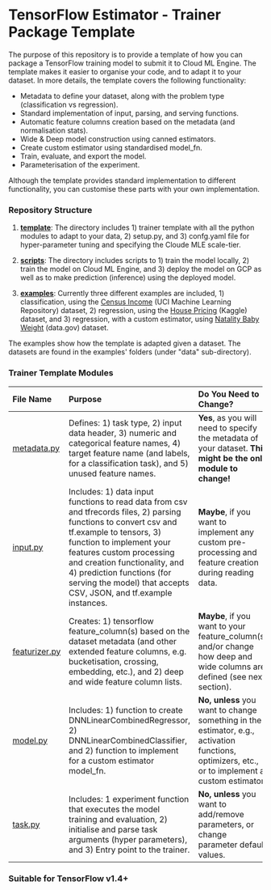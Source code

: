 # TensorFlow Estimator - Trainer Package Template 

The purpose of this repository is to provide a template of how you can package a TensorFlow training model to submit it to Cloud ML Engine. The template makes it easier to organise your code, and to adapt it to your dataset. In more details, the template covers the following functionality:
* Metadata to define your dataset, along with the problem type (classification vs regression).
* Standard implementation of input, parsing, and serving functions.
* Automatic feature columns creation based on the metadata (and normalisation stats).
* Wide & Deep model construction using canned estimators.
* Create custom estimator using standardised model_fn.
* Train, evaluate, and export the model.
* Parameterisation of the experiment.

Although the template provides standard implementation to different functionality, you can customise these parts with your own implementation.


### Repository Structure
1. **[template](https://github.com/GoogleCloudPlatform/cloudml-samples/tree/master/cloudml-template/template)**: The directory includes 1) trainer template with all the python modules to adapt to your data, 2) setup.py, and 3) confg.yaml file for hyper-parameter tuning and specifying the Cloude MLE scale-tier.

2. **[scripts](https://github.com/GoogleCloudPlatform/cloudml-samples/tree/master/cloudml-template/scripts)**: The directory includes scripts to 1) train the model locally, 2) train the model on Cloud ML Engine, 
and 3) deploy the model on GCP as well as to make prediction (inference) using the deployed model.

3. **[examples](https://github.com/GoogleCloudPlatform/cloudml-samples/tree/master/cloudml-template/examples)**: Currently three different examples are included, 1) classification, using the [Census Income](https://archive.ics.uci.edu/ml/datasets/Census+Income) (UCI Machine Learning Repository) dataset, 2) regression, using the [House Pricing](https://www.kaggle.com/apratim87/housingdata/data) (Kaggle) dataset,
and 3) regression, with a custom estimator, using [Natality Baby Weight](https://catalog.data.gov/dataset?tags=birth-weight) (data.gov) dataset.

The examples show how the template is adapted given a dataset. The datasets are found in the examples' folders (under "data" sub-directory).


### Trainer Template Modules

|File Name| Purpose| Do You Need to Change?
|:---|:---|:---
|[metadata.py](https://github.com/GoogleCloudPlatform/cloudml-samples/blob/master/cloudml-template/template/trainer/metadata.py)|Defines: 1) task type, 2) input data header, 3) numeric and categorical feature names, 4) target feature name (and labels, for a classification task), and 5) unused feature names. | **Yes**, as you will need to specify the metadata of your dataset. **This might be the only module to change!**
|[input.py](https://github.com/GoogleCloudPlatform/cloudml-samples/blob/master/cloudml-template/template/trainer/input.py)| Includes: 1) data input functions to read data from csv and tfrecords files, 2) parsing functions to convert csv and tf.example to tensors, 3) function to implement your features custom  processing and creation functionality, and 4) prediction functions (for serving the model) that accepts CSV, JSON, and tf.example instances. | **Maybe**, if you want to implement any custom pre-processing and feature creation during reading data.
|[featurizer.py](https://github.com/GoogleCloudPlatform/cloudml-samples/blob/master/cloudml-template/template/trainer/featurizer.py)| Creates: 1) tensorflow feature_column(s) based on the dataset metadata (and other extended feature columns, e.g. bucketisation, crossing, embedding, etc.), and 2) deep and wide feature column lists. | **Maybe**, if you want to your feature_column(s) and/or change how deep and wide columns are defined (see next section). 
|[model.py](https://github.com/GoogleCloudPlatform/cloudml-samples/blob/master/cloudml-template/template/trainer/model.py)|Includes: 1) function to create DNNLinearCombinedRegressor, 2) DNNLinearCombinedClassifier, and 2) function to implement for a custom estimator model_fn.|**No, unless** you want to change something in the estimator, e.g., activation functions, optimizers, etc., or to implement a custom estimator. 
|[task.py](https://github.com/GoogleCloudPlatform/cloudml-samples/blob/master/cloudml-template/template/trainer/task.py) |Includes: 1 experiment function that executes the model training and evaluation, 2) initialise and parse task arguments (hyper parameters), and 3) Entry point to the trainer. | **No, unless** you want to add/remove parameters, or change parameter default values.

### Suitable for TensorFlow v1.4+
